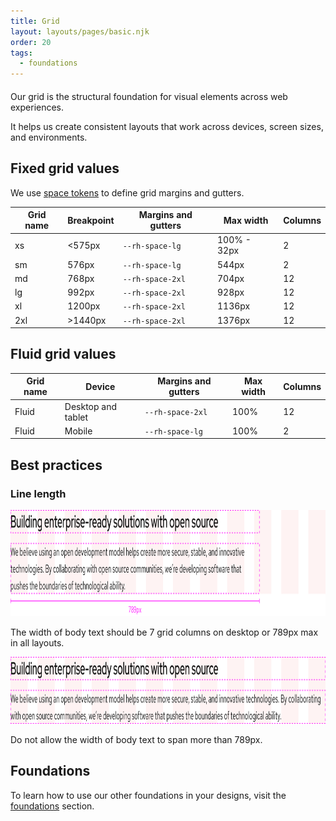 ```yaml
---
title: Grid
layout: layouts/pages/basic.njk
order: 20
tags:
  - foundations
---
```


<link rel="stylesheet"
      href="/assets/packages/@rhds/elements/elements/rh-table/rh-table-lightdom.css"
      data-helmet>

<script type="module" data-helmet>
  import '@rhds/elements/rh-table/rh-table.js';
</script>

<style data-helmet>
  .large-red-text {
    grid-area: h;
    font-size: var(--rh-font-size-heading-2xl);
    font-weight: var(--rh-font-weight-heading-regular);
    font-family: var(--rh-font-family-heading);
    line-height: var(--rh-line-height-heading);
    color: var(--rh-color-brand-red);
    margin-block-end: var(--rh-space-xl);
  }
</style>

<h2 class="large-red-text">Our grid is the structural foundation for visual elements across web experiences.</h2>

It helps us create consistent layouts that work across devices, screen sizes, and environments.

## Fixed grid values

We use [space tokens][space tokens] to define grid margins and gutters.

<rh-table>

| Grid name | Breakpoint | Margins and gutters | Max width   | Columns |
|-----------|------------|---------------------|-------------|---------|
| xs        | &lt;575px  | `--rh-space-lg`     | 100% - 32px | 2       |
| sm        | 576px      | `--rh-space-lg`     | 544px       | 2       |
| md        | 768px      | `--rh-space-2xl`    | 704px       | 12      |
| lg        | 992px      | `--rh-space-2xl`    | 928px       | 12      |
| xl        | 1200px     | `--rh-space-2xl`    | 1136px      | 12      |
| 2xl       | &gt;1440px | `--rh-space-2xl`    | 1376px      | 12      |

</rh-table>

## Fluid grid values

<rh-table>

| Grid name | Device             | Margins and gutters | Max width | Columns |
|-----------|--------------------|---------------------|-----------|---------|
| Fluid     | Desktop and tablet | `--rh-space-2xl`    | 100%      | 12      |
| Fluid     | Mobile             | `--rh-space-lg`     | 100%      | 2       |

</rh-table>

## Best practices

### Line length

<uxdot-best-practice variant="do">
  <uxdot-example slot="image" width-adjustment="1012px">
    <img src="/assets/grid/best-practice-line-length-do.svg" 
        alt="Text at a width of 789px and layered on a grid"
        width="1012"
        height="170"
        loading="lazy">
  </uxdot-example>

  <p>The width of body text should be 7 grid columns on desktop or 789px max in all layouts.</p>
</uxdot-best-practice>

<uxdot-best-practice variant="dont">
  <uxdot-example slot="image" width-adjustment="1012px">
    <img  src="/assets/grid/best-practice-line-length-dont.svg" 
        alt="Text spanning all 12 columns of a grid"
        width="1012"
        height="107"
        loading="lazy">
  </uxdot-example>

  <p>Do not allow the width of body text to span more than 789px.</p>
</uxdot-best-practice>



<uxdot-feedback>
  <h2>Foundations</h2>
  <p>To learn how to use our other foundations in your designs, visit the <a href="/foundations">foundations</a> section.</p>
</uxdot-feedback>

<!-- Links -->

[space tokens]: /tokens/space/


<!-----OLD---->
<!--

<section aria-labelledby="overview">

  ## Overview

  A grid is a group of columns that organize layouts and allow content to scale
  responsively based on screen size. They provide structure to pages and ensure
  optimal viewing experiences.

  ### Sample component

  <uxdot-example variant="full" no-border>
    {% include './grid.svg' %}
  </uxdot-example>

  ### Grid availability

  <uxdot-example variant="full" no-border>
    (coming soon)
  </uxdot-example>

  ### Style

  <uxdot-example variant="full" no-border>
    {% include './grid-style.svg' %}
  </uxdot-example>

</section>

<section aria-labelledby="usage">

  ## Usage

  Grids are fundamental to how content is organized across various devices and
  screen sizes.

  ### Columns

  The number of columns that a grid contains is determined by the screen size.

  <uxdot-example variant="full" no-border alignment="left">
    <figure>
      {% include './grid-usage-desktop.svg' %}
      <figcaption>A grid on large screens contains 12 columns</figcaption>
    </figure>
  </uxdot-example>

  <uxdot-example variant="full" no-border alignment="left" width-adjustment="576px">
    <figure>
      {% include './grid-usage-mobile.svg' %}
      <figcaption>A grid on small screens contains one column</figcaption>
    </figure>
  </uxdot-example>

  ### Gutters

  Gutters are the spaces in between columns, they also change depending on the
  screen size. Gutters help separate content into layouts based on the amount of
  columns being used.

  <div class="grid">
    <uxdot-example variant="full" no-border>{% include './grid-gutters-desktop.svg' %}</uxdot-example>
    <uxdot-example variant="full" no-border alignment="left" width-adjustment="576px">{% include './grid-gutters-mobile.svg' %}</uxdot-example>
  </div>

  ### Margins

  Margins are the spaces between a grid and the edges of the screen or window.
  They can be the same width or larger than gutters, depending on the screen
  size.

  ### Large screens

  The grid for large screens features 12 columns, like desktop and tablet.
  Column, gutter, and margin widths reduce as breakpoints get smaller.

  <uxdot-example variant="full" no-border>
    {% include './grid-margins-desktop.svg' %}
  </uxdot-example>

  ### Small screens

  The grid for small screens features one column. In rare cases, content on
  small screens can sometimes be arranged in two columns.

  <uxdot-example variant="full" no-border alignment="left" width-adjustment="576px">
    {% include './grid-margins-mobile.svg' %}
  </uxdot-example>

</section>


<section aria-labelledby="best-practices">

  ## Best practices

  Don’t align every component to the grid, doing so might compromise the design
  of individual elements.

  <uxdot-example variant="full" no-border alignment="left">
    <figure>
      {% include './grid-best-practices-1.svg' %}
      <figcaption>18px or larger text shouldn't exceed eight columns to maintain optimal readability.</figcaption>
    </figure>
  </uxdot-example>

  <uxdot-example variant="full" no-border>
    {% include './grid-best-practices-2.svg' %}
  </uxdot-example>

</section>

<section aria-labelledby="responsive-design">

  ## Responsive design

  Grids are designed to be responsive, meaning they adapt to different screen
  sizes and orientations.

  ### Large screens

  The grid for large screens features 12 columns, like desktop and tablet.
  Column, gutter, and margin widths reduce as breakpoints get smaller.

  <uxdot-example variant="full" no-border>
    {% include './grid-responsive-1.svg' %}
  </uxdot-example>

  <uxdot-example variant="full" no-border>
    {% include './grid-responsive-2.svg' %}
  </uxdot-example>

  ### Small screens

  The grid for small screens features one column. In rare cases, content on
  small screens can sometimes be arranged in two columns.

  <uxdot-example variant="full" no-border alignment="left" width-adjustment="576px">
    {% include "./grid-responsive-3.svg" %}
  </uxdot-example>

  <uxdot-example variant="full" no-border alignment="left" width-adjustment="360px">
    {% include "./grid-responsive-4.svg" %}
  </uxdot-example>

</section>


<section aria-labelledby="breakpoints">

  ## Breakpoints

  A breakpoint is a predetermined screen size that has specific layout
  requirements. When breakpoints change, content will shift around to fit the
  adjusted layout.

  <rh-table>

  | Breakpoint name | Size range      | Columns |
  |-----------------|-----------------|---------|
  | Desktop, large  | 1680px          | 12      |
  | Desktop, medium | 1440px          | 12      |
  | Desktop, small  | 1200px - 1439px | 12      |
  | Tablet, large   | 992px - 1199px  | 12      |
  | Tablet, small   | 768px - 991px   | 12      |
  | Mobile, large   | 576px - 767px   | 2       |
  | Mobile, small   | 0px             | 1       |

  </rh-table>

</section>
-->

